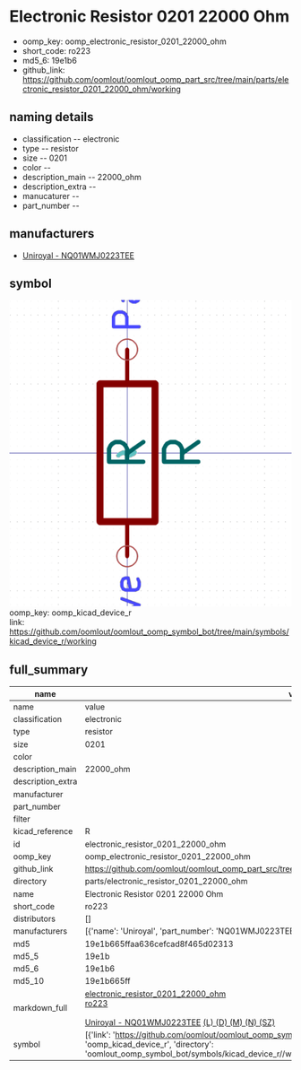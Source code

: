 # Electronic Resistor 0201 22000 Ohm

  
* oomp_key: oomp_electronic_resistor_0201_22000_ohm 
* short_code: ro223
* md5_6: 19e1b6  
* github_link: https://github.com/oomlout/oomlout_oomp_part_src/tree/main/parts/electronic_resistor_0201_22000_ohm/working  
## naming details
* classification -- electronic
* type -- resistor
* size -- 0201
* color -- 
* description_main -- 22000_ohm
* description_extra -- 
* manucaturer -- 
* part_number -- 


## manufacturers
* [Uniroyal - NQ01WMJ0223TEE]()  

## symbol

![](symbol/0/working/working_600.png)  
oomp_key: oomp_kicad_device_r  
link: https://github.com/oomlout/oomlout_oomp_symbol_bot/tree/main/symbols/kicad_device_r/working  


## full_summary
| name | value | 
| --- | --- | 
| name | value | 
| classification | electronic | 
| type | resistor | 
| size | 0201 | 
| color |  | 
| description_main | 22000_ohm | 
| description_extra |  | 
| manufacturer |  | 
| part_number |  | 
| filter |  | 
| kicad_reference | R | 
| id | electronic_resistor_0201_22000_ohm | 
| oomp_key | oomp_electronic_resistor_0201_22000_ohm | 
| github_link | https://github.com/oomlout/oomlout_oomp_part_src/tree/main/parts/electronic_resistor_0201_22000_ohm/working | 
| directory | parts/electronic_resistor_0201_22000_ohm | 
| name | Electronic Resistor 0201 22000 Ohm | 
| short_code | ro223 | 
| distributors | [] | 
| manufacturers | [{'name': 'Uniroyal', 'part_number': 'NQ01WMJ0223TEE', 'link': '', 'id': 'manufacturer_uniroyal'}] | 
| md5 | 19e1b665ffaa636cefcad8f465d02313 | 
| md5_5 | 19e1b | 
| md5_6 | 19e1b6 | 
| md5_10 | 19e1b665ff | 
| markdown_full | [electronic_resistor_0201_22000_ohm](https://github.com/oomlout/oomlout_oomp_part_src/tree/main/parts/electronic_resistor_0201_22000_ohm/working)<br>[ro223](https://github.com/oomlout/oomlout_oomp_part_src/tree/main/parts/electronic_resistor_0201_22000_ohm/working)<br><br>[Uniroyal - NQ01WMJ0223TEE]() [(L)  ](https://www.lcsc.com/search?q=NQ01WMJ0223TEE)[(D)  ](https://www.digikey.com/en/products?,keywords=NQ01WMJ0223TEE)[(M)  ](https://www.mouser.com/Search/Refine?Keyword=NQ01WMJ0223TEE)[(N)  ](https://www.newark.com/search?st=NQ01WMJ0223TEE)[(SZ)  ](https://so.szlcsc.com/global.html?k=NQ01WMJ0223TEE)<br> | 
| symbol | [{'link': 'https://github.com/oomlout/oomlout_oomp_symbol_bot/tree/main/symbols/kicad_device_r', 'oomp_key': 'oomp_kicad_device_r', 'directory': 'oomlout_oomp_symbol_bot/symbols/kicad_device_r//working/working.kicad_sym'}] | 

